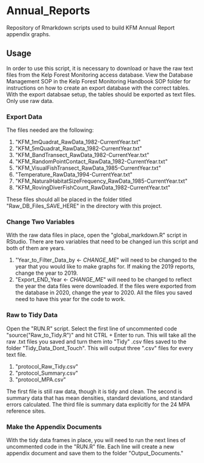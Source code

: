 # Annual_Reports
Repository of Rmarkdown scripts used to build KFM Annual Report appendix graphs.

## Usage

In order to use this script, it is necessary to download or have the raw text files from the Kelp Forest Monitoring access database. View the Database Management SOP in the Kelp Forest Monitoring Handbook SOP folder for instructions on how to create an export database with the correct tables. With the export databsae setup, the tables should be exported as text files. Only use raw data.

### Export Data
The files needed are the following:

1. "KFM_1mQuadrat_RawData_1982-CurrentYear.txt"
2. "KFM_5mQuadrat_RawData_1982-CurrentYear.txt"
3. "KFM_BandTransect_RawData_1982-CurrentYear.txt"
4. "KFM_RandomPointContact_RawData_1982-CurrentYear.txt"
5. "KFM_VisualFishTransect_RawData_1985-CurrentYear.txt"
6. "Temperature_RawData_1994-CurrentYear.txt"
7. "KFM_NaturalHabitatSizeFrequency_RawData_1985-CurrentYear.txt"
8. "KFM_RovingDiverFishCount_RawData_1982-CurrentYear.txt"

These files should all be placed in the folder titled "Raw_DB_Files_SAVE_HERE" in the directory with this project.

### Change Two Variables
With the raw data files in place, open the "global_markdown.R" script in RStudio. There are two variables that need to be changed iun this script and both of them are years. 

1. "Year_to_Filter_Data_by <- *CHANGE_ME*" will need to be changed to the year that you would like to make graphs for. If making the 2019 reports, change the year to 2019.
2. "Export_END_Year <- *CHANGE_ME*" will need to be changed to reflect the year the data files were downloaded. If the files were exported from the database in 2020, change the year to 2020. All the files you saved need to have this year for the code to work.

### Raw to Tidy Data
Open the "RUN.R" script. Select the first line of uncommented code "source("Raw_to_Tidy.R")" and hit CTRL + Enter to run. This will take all the raw .txt files you saved and turn them into "Tidy" .csv files saved to the folder "Tidy_Data_Dont_Touch". This  will output three ".csv" files for every text file. 

1. "protocol_Raw_Tidy.csv"
2. "protocol_Summary.csv"
3. "protocol_MPA.csv"

The first file is still raw data, though it is tidy and clean. The second is summary data that has mean densities, standard deviations, and standard errors calculated. The third file is summary data explicitly for the 24 MPA reference sites.

### Make the Appendix Documents
With the tidy data frames in place, you will need to run the next lines of uncommented code in the "RUN.R" file. Each line will create a new appendix document and save them to the folder "Output_Documents."